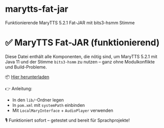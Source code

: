 # marytts-fat-jar
Funktionierende MaryTTS 5.2.1 Fat-JAR mit bits3-hsmm Stimme
# ✅ MaryTTS Fat-JAR (funktionierend)

Diese Datei enthält alle Komponenten, die nötig sind, um MaryTTS 5.2.1 mit Java 11 und der Stimme `bits3-hsmm` zu nutzen – ganz ohne Modulkonflikte und Build-Probleme.

📦 [Hier herunterladen](https://drive.google.com/file/d/1adI9eFqWRy0TU5Ha5-EZPK3J5P4JRFXi/view?usp=sharing)

👉 Anleitung:
- In den `lib/`-Ordner legen
- In `pom.xml` mit `systemPath` einbinden
- Mit `LocalMaryInterface` + `AudioPlayer` verwenden

🎙️ Funktioniert sofort – getestet und bereit für Sprachprojekte!
